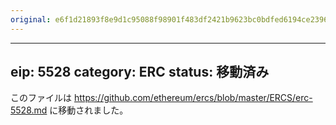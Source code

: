 ```yaml
---
original: e6f1d21893f8e9d1c95088f98901f483df2421b9623bc0bdfed6194ce2396efc
---
```


---
eip: 5528
category: ERC
status: 移動済み
---

このファイルは https://github.com/ethereum/ercs/blob/master/ERCS/erc-5528.md に移動されました。